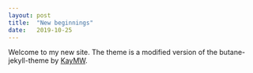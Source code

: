 ```yaml
---
layout: post
title:  "New beginnings"
date:   2019-10-25
---
```

Welcome to my new site. The theme is a modified version of the butane-jekyll-theme by [KayMW](https://github.com/RedL0tus).
